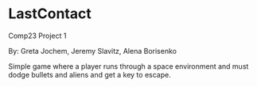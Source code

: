 # LastContact
Comp23 Project 1

By: Greta Jochem, Jeremy Slavitz, Alena Borisenko

Simple game where a player runs through a space environment and must dodge bullets and aliens and get a key to escape.

